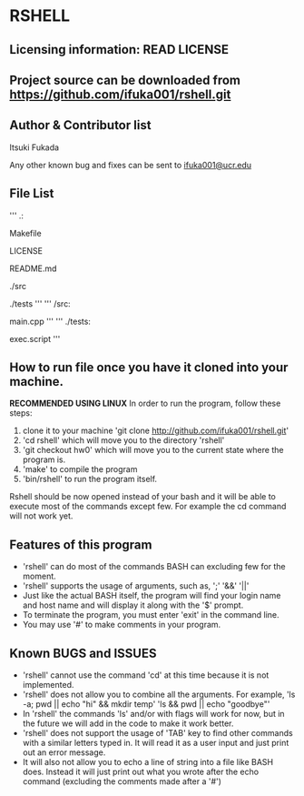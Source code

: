 RSHELL
======

Licensing information: READ LICENSE
---

Project source can be downloaded from https://github.com/ifuka001/rshell.git
---

Author & Contributor list
---

Itsuki Fukada

Any other known bug and fixes can be sent to ifuka001@ucr.edu

File List
----
'''
.:

Makefile

LICENSE

README.md

./src

./tests
'''
'''
/src:

main.cpp
'''
'''
./tests:

exec.script
'''

How to run file once you have it cloned into your machine.
---
**RECOMMENDED USING LINUX**
In order to run the program, follow these steps:


1. clone it to your machine 'git clone http://github.com/ifuka001/rshell.git'
2. 'cd rshell' which will move you to the directory 'rshell'
3. 'git checkout hw0' which will move you to the current state where the program is.
4. 'make' to compile the program
5. 'bin/rshell' to run the program itself.

Rshell should be now opened instead of your bash and it will be able to execute most of the commands except few. For example the cd command will not work yet.

Features of this program
---

* 'rshell' can do most of the commands BASH can excluding few for the moment.
* 'rshell' supports the usage of arguments, such as, ';' '&&' '||'
* Just like the actual BASH itself, the program will find your login name and host name and will display it along with the '$' prompt.
* To terminate the program, you must enter 'exit' in the command line.
* You may use '#' to make comments in your program.

Known BUGS and ISSUES
---
* 'rshell' cannot use the command 'cd' at this time because it is not implemented.
* 'rshell' does not allow you to combine all the arguments. For example, 'ls -a; pwd || echo "hi" && mkdir temp' 'ls && pwd || echo "goodbye"'
* In 'rshell' the commands 'ls' and/or with flags will work for now, but in the future we will add in the code to make it work better.
* 'rshell' does not support the usage of 'TAB' key to find other commands with a similar letters typed in. It will read it as a user input and just print out an error message.
* It will also not allow you to echo a line of string into a file like BASH does. Instead it will just print out what you wrote after the echo command (excluding the comments made after a '#')







